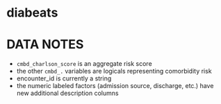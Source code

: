 # diabeats

# DATA NOTES
- `cmbd_charlson_score` is an aggregate risk score
- the other `cmbd_.` variables are logicals representing comorbidity risk
- encounter_id is currently a string
- the numeric labeled factors (admission source, discharge, etc.) have new additional description columns
